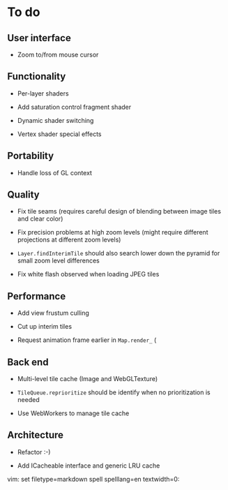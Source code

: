 To do
=====

User interface
--------------

* Zoom to/from mouse cursor


Functionality
-------------

* Per-layer shaders

* Add saturation control fragment shader

* Dynamic shader switching

* Vertex shader special effects


Portability
-----------

* Handle loss of GL context


Quality
-------

* Fix tile seams (requires careful design of blending between image tiles and clear color)

* Fix precision problems at high zoom levels (might require different projections at different zoom levels)

* `Layer.findInterimTile` should also search lower down the pyramid for small zoom level differences

* Fix white flash observed when loading JPEG tiles


Performance
-----------

* Add view frustum culling

* Cut up interim tiles

* Request animation frame earlier in `Map.render_` (


Back end
--------

* Multi-level tile cache (Image and WebGLTexture)

* `TileQueue.reprioritize` should be identify when no prioritization is needed

* Use WebWorkers to manage tile cache


Architecture
------------

* Refactor :-)

* Add ICacheable interface and generic LRU cache


vim: set filetype=markdown spell spelllang=en textwidth=0:
